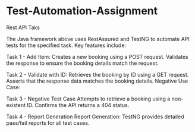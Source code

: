 # Test-Automation-Assignment
Rest API Taks

The Java framework above uses RestAssured and TestNG to automate API tests for the specified task. Key features include:

Task 1 - Add Item:
Creates a new booking using a POST request.
Validates the response to ensure the booking details match the request.

Task 2 - Validate with ID:
Retrieves the booking by ID using a GET request.
Asserts that the response data matches the booking details.
Negative Use Case:

Task 3 - Negative Test Case
Attempts to retrieve a booking using a non-existent ID.
Confirms the API returns a 404 status.

Task 4 - Report Generation
Report Generation:
TestNG provides detailed pass/fail reports for all test cases.
